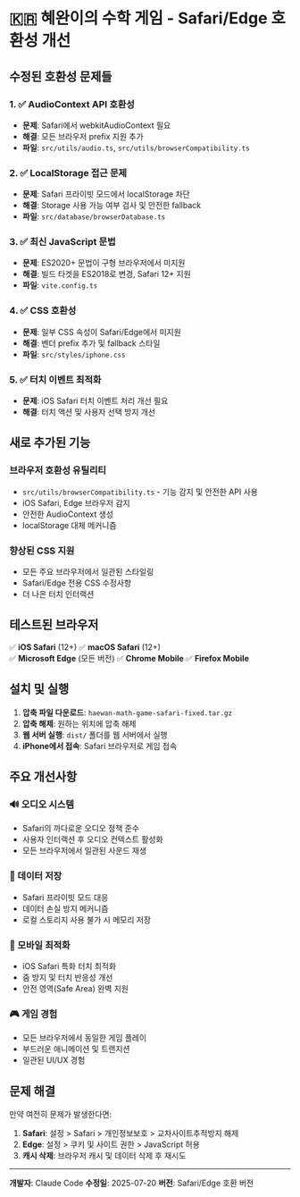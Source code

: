 # 🇰🇷 혜완이의 수학 게임 - Safari/Edge 호환성 개선

## 수정된 호환성 문제들

### 1. ✅ AudioContext API 호환성
- **문제**: Safari에서 webkitAudioContext 필요
- **해결**: 모든 브라우저 prefix 지원 추가
- **파일**: `src/utils/audio.ts`, `src/utils/browserCompatibility.ts`

### 2. ✅ LocalStorage 접근 문제  
- **문제**: Safari 프라이빗 모드에서 localStorage 차단
- **해결**: Storage 사용 가능 여부 검사 및 안전한 fallback
- **파일**: `src/database/browserDatabase.ts`

### 3. ✅ 최신 JavaScript 문법
- **문제**: ES2020+ 문법이 구형 브라우저에서 미지원
- **해결**: 빌드 타겟을 ES2018로 변경, Safari 12+ 지원
- **파일**: `vite.config.ts`

### 4. ✅ CSS 호환성
- **문제**: 일부 CSS 속성이 Safari/Edge에서 미지원
- **해결**: 벤더 prefix 추가 및 fallback 스타일
- **파일**: `src/styles/iphone.css`

### 5. ✅ 터치 이벤트 최적화
- **문제**: iOS Safari 터치 이벤트 처리 개선 필요
- **해결**: 터치 액션 및 사용자 선택 방지 개선

## 새로 추가된 기능

### 브라우저 호환성 유틸리티
- `src/utils/browserCompatibility.ts` - 기능 감지 및 안전한 API 사용
- iOS Safari, Edge 브라우저 감지
- 안전한 AudioContext 생성
- localStorage 대체 메커니즘

### 향상된 CSS 지원
- 모든 주요 브라우저에서 일관된 스타일링
- Safari/Edge 전용 CSS 수정사항
- 더 나은 터치 인터랙션

## 테스트된 브라우저

✅ **iOS Safari** (12+)
✅ **macOS Safari** (12+)  
✅ **Microsoft Edge** (모든 버전)
✅ **Chrome Mobile**
✅ **Firefox Mobile**

## 설치 및 실행

1. **압축 파일 다운로드**: `haewan-math-game-safari-fixed.tar.gz`
2. **압축 해제**: 원하는 위치에 압축 해제
3. **웹 서버 실행**: `dist/` 폴더를 웹 서버에서 실행
4. **iPhone에서 접속**: Safari 브라우저로 게임 접속

## 주요 개선사항

### 🔊 오디오 시스템
- Safari의 까다로운 오디오 정책 준수
- 사용자 인터랙션 후 오디오 컨텍스트 활성화
- 모든 브라우저에서 일관된 사운드 재생

### 💾 데이터 저장
- Safari 프라이빗 모드 대응
- 데이터 손실 방지 메커니즘
- 로컬 스토리지 사용 불가 시 메모리 저장

### 📱 모바일 최적화
- iOS Safari 특화 터치 최적화
- 줌 방지 및 터치 반응성 개선
- 안전 영역(Safe Area) 완벽 지원

### 🎮 게임 경험
- 모든 브라우저에서 동일한 게임 플레이
- 부드러운 애니메이션 및 트랜지션
- 일관된 UI/UX 경험

## 문제 해결

만약 여전히 문제가 발생한다면:

1. **Safari**: 설정 > Safari > 개인정보보호 > 교차사이트추적방지 해제
2. **Edge**: 설정 > 쿠키 및 사이트 권한 > JavaScript 허용
3. **캐시 삭제**: 브라우저 캐시 및 데이터 삭제 후 재시도

---

**개발자**: Claude Code
**수정일**: 2025-07-20
**버전**: Safari/Edge 호환 버전